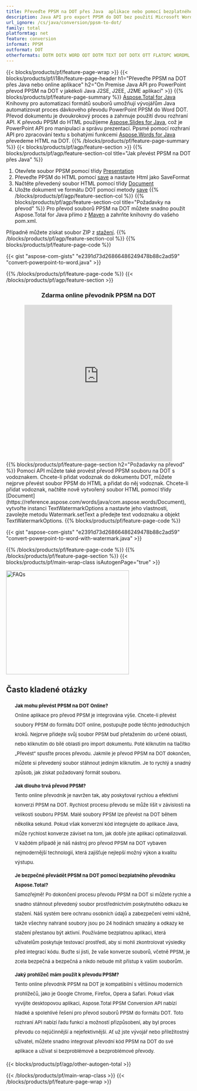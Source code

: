 ```yaml
---
title: Převeďte PPSM na DOT přes Java  aplikace nebo pomocí bezplatného online převodníku 
description: Java API pro export PPSM do DOT bez použití Microsoft Word nebo PowerPoint nebo online. Před integrací kódu rychle otestujte bezplatný online převodník  PPSM na DOT. 
url_ignore: /cs/java/conversion/ppsm-to-dot/
family: total
platformtag: net
feature: conversion
informat: PPSM
outformat: DOT
otherformats: DOTM DOTX WORD ODT DOTM TEXT DOT DOTX OTT FLATOPC WORDML RTF
---
```

{{< blocks/products/pf/feature-page-wrap >}}
{{< blocks/products/pf/i18n/feature-page-header h1="Převeďte PPSM na DOT přes Java nebo online aplikace" h2="On Premise Java API pro PowerPoint převod PPSM na DOT v jakékoli Java J2SE, J2EE, J2ME aplikací" >}}
{{% blocks/products/pf/feature-page-summary %}}
[Aspose.Total for Java](https://products.aspose.com/total/java/) Knihovny pro automatizaci formátů souborů umožňují vývojářům Java automatizovat proces dávkového převodu PowerPoint PPSM do Word DOT. Převod dokumentu je dvoukrokový proces a zahrnuje použití dvou rozhraní API. K převodu PPSM do HTML použijeme [Aspose.Slides for Java](https://products.aspose.com/slides/java/), což je PowerPoint API pro manipulaci a správu prezentací. Ppsmé pomocí rozhraní API pro zpracování textu s bohatými funkcemi [Aspose.Words for Java](https://products.aspose.com/words/java/) převedeme HTML na DOT.
{{% /blocks/products/pf/feature-page-summary  %}}
{{< blocks/products/pf/agp/feature-section >}}
{{% blocks/products/pf/agp/feature-section-col title="Jak převést PPSM na DOT přes Java" %}}
1. Otevřete soubor PPSM pomocí třídy [Presentation](https://reference.aspose.com/slides/java/com.aspose.slides/Presentation)
2. Převeďte PPSM do HTML pomocí [save](https://reference.aspose.com/slides/java/com.aspose.slides/Presentation#save-java.lang.String-int-com.aspose.slides.ISaveOptions-) a nastavte Html jako SaveFormat
3. Načtěte převedený soubor HTML pomocí třídy [Document](https://reference.aspose.com/words/java/com.aspose.words/Document)
4. Uložte dokument ve formátu DOT pomocí metody [save](https://reference.aspose.com/words/java/com.aspose.words/Document#save(java.lang.String,int))
{{% /blocks/products/pf/agp/feature-section-col %}}
{{% blocks/products/pf/agp/feature-section-col title="Požadavky na převod" %}}
Pro převod souborů PPSM na DOT můžete snadno použít Aspose.Total for Java přímo z [Maven](https://releases.aspose.com/total/java/) a zahrňte knihovny do vašeho pom.xml.

Případně můžete získat soubor ZIP z [stažení](https://releases.aspose.comtotal/java).
{{% /blocks/products/pf/agp/feature-section-col %}}
{{% blocks/products/pf/feature-page-code %}}

{{< gist "aspose-com-gists" "e2391d73d26866486249478b88c2ad59" "convert-powerpoint-to-word.java" >}}


{{% /blocks/products/pf/feature-page-code %}}
{{< /blocks/products/pf/agp/feature-section >}}

<div class="container-fluid agp-content bg-white aboutfile box-1 vh100 section nopbtm">
<div class=container>
<div class=row>
<div class="demobox tc col-md-12 padding-0" align="center">

<h3>Zdarma online převodník PPSM na DOT</h3>

<iframe title="Online nástroj dot až ppsm" style="border: none; height: 426px;" scrolling="no" src="https://total-conversion-app-65z5r2lp.qa.k8s.dynabic.com/?to=dot&from=ppsm" id="child-iframe" width="80%"></iframe>

</div></div>
</div></div>
{{% blocks/products/pf/feature-page-section  h2="Požadavky na převod" %}}
Pomocí API můžete také provést převod PPSM souboru na DOT s vodoznakem. Chcete-li přidat vodoznak do dokumentu DOT, můžete nejprve převést soubor PPSM do HTML a přidat do něj vodoznak. Chcete-li přidat vodoznak, načtěte nově vytvořený soubor HTML pomocí třídy [Document](https://reference.aspose.com/words/java/com.aspose.words/Document), vytvořte instanci TextWatermarkOptions a nastavte jeho vlastnosti, zavolejte metodu Watermark.setText a předejte text vodoznaku a objekt TextWatermarkOptions.  
{{% blocks/products/pf/feature-page-code %}}

{{< gist "aspose-com-gists" "e2391d73d26866486249478b88c2ad59" "convert-powerpoint-to-word-with-watermark.java" >}}

{{% /blocks/products/pf/feature-page-code  %}}
{{% /blocks/products/pf/feature-page-section %}}
{{< blocks/products/pf/main-wrap-class isAutogenPage="true" >}}
<style>.howtolist li{margin-right: 0!important;line-height: 26px;position: relative;margin-bottom: 10px;font-size: 13px;list-style-type: none;}</style>
<div class="col-md-12 tl bg-gray-dark howtolist section">
  <a class="anchor" name="faqpage"></a>
  <div class="container tl dflex" itemscope="" itemtype="https://schema.org/FAQPage">
      <div class="col-md-4 howtosectiongfx">
          <img class="social-panel-hide-on-mobile" src="https://www.groupdocs.cloud/templates/brand/images/groupdocs/conversion/groupdocs_conversion-brand.png" alt="FAQs" width="335" height="283">
      </div>
      <div class="howtosection col-md-8">
          <div>
              <h2>Často kladené otázky</h2>
              <ul>
                  <li itemscope="" itemprop="mainEntity" itemtype="https://schema.org/Question">
                      <div>
                          <span itemprop="name"><b>Jak mohu převést PPSM na DOT Online?</b></span>
                      </div>
                      <div itemscope="" itemprop="acceptedAnswer" itemtype="https://schema.org/Answer">
                          <span itemprop="text">Online aplikace pro převod PPSM je integrována výše. Chcete-li převést soubory PPSM do formátu DOT online, postupujte podle těchto jednoduchých kroků. Nejprve přidejte svůj soubor PPSM buď přetažením do určené oblasti, nebo kliknutím do bílé oblasti pro import dokumentu. Poté kliknutím na tlačítko „Převést“ spusťte proces převodu. Jakmile je převod PPSM na DOT dokončen, můžete si převedený soubor stáhnout jediným kliknutím. Je to rychlý a snadný způsob, jak získat požadovaný formát souboru.</span>
                      </div>
                  </li>
                  <li itemscope="" itemprop="mainEntity" itemtype="https://schema.org/Question">
                      <div>
                          <span itemprop="name"><b>Jak dlouho trvá převod PPSM?</b></span>
                      </div>
                      <div itemscope="" itemprop="acceptedAnswer" itemtype="https://schema.org/Answer">
                          <span itemprop="text">Tento online převodník je navržen tak, aby poskytoval rychlou a efektivní konverzi PPSM na DOT. Rychlost procesu převodu se může lišit v závislosti na velikosti souboru PPSM. Malé soubory PPSM lze převést na DOT během několika sekund. Pokud však konverzní kód integrujete do aplikace Java, může rychlost konverze záviset na tom, jak dobře jste aplikaci optimalizovali. V každém případě je náš nástroj pro převod PPSM na DOT vybaven nejmodernější technologií, která zajišťuje nejlepší možný výkon a kvalitu výstupu.</span>
                      </div>
                  </li>
                  <li itemscope="" itemprop="mainEntity" itemtype="https://schema.org/Question">
                      <div>
                          <span itemprop="name"><b>Je bezpečné převádět PPSM na DOT pomocí bezplatného převodníku Aspose.Total?</b></span>
                      </div>
                      <div itemscope="" itemprop="acceptedAnswer" itemtype="https://schema.org/Answer">
                          <span itemprop="text">Samozřejmě! Po dokončení procesu převodu PPSM na DOT si můžete rychle a snadno stáhnout převedený soubor prostřednictvím poskytnutého odkazu ke stažení. Náš systém bere ochranu osobních údajů a zabezpečení velmi vážně, takže všechny nahrané soubory jsou po 24 hodinách smazány a odkazy ke stažení přestanou být aktivní. Používáme bezplatnou aplikaci, která uživatelům poskytuje testovací prostředí, aby si mohli zkontrolovat výsledky před integrací kódu. Buďte si jisti, že vaše konverze souborů, včetně PPSM, je zcela bezpečná a bezpečná a nikdo nebude mít přístup k vašim souborům.</span>
                      </div>
                  </li>                 
                  <li itemscope="" itemprop="mainEntity" itemtype="https://schema.org/Question">
                      <div>
                          <span itemprop="name"><b>Jaký prohlížeč mám použít k převodu PPSM?</b></span>
                      </div>
                      <div itemscope="" itemprop="acceptedAnswer" itemtype="https://schema.org/Answer">
                          <span itemprop="text">Tento online převodník PPSM na DOT je kompatibilní s většinou moderních prohlížečů, jako je Google Chrome, Firefox, Opera a Safari. Pokud však vyvíjíte desktopovou aplikaci, Aspose.Total PPSM Conversion API nabízí hladké a spolehlivé řešení pro převod souborů PPSM do formátu DOT. Toto rozhraní API nabízí řadu funkcí a možností přizpůsobení, aby byl proces převodu co nejúčinnější a nejefektivnější. Ať už jste vývojář nebo příležitostný uživatel, můžete snadno integrovat převodní kód PPSM na DOT do své aplikace a užívat si bezproblémové a bezproblémové převody.</span>
                      </div>
                  </li>
              </ul>
          </div>
      </div>
  </div>
{{< blocks/products/pf/agp/other-autogen-total >}}

{{< /blocks/products/pf/main-wrap-class >}}
{{< /blocks/products/pf/feature-page-wrap >}}